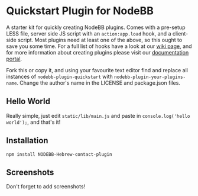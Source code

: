 # Quickstart Plugin for NodeBB

A starter kit for quickly creating NodeBB plugins. Comes with a pre-setup LESS file, server side JS script with an `action:app.load` hook, and a client-side script. Most plugins need at least one of the above, so this ought to save you some time. For a full list of hooks have a look at our [wiki page](https://github.com/NodeBB/NodeBB/wiki/Hooks), and for more information about creating plugins please visit our [documentation portal](https://docs.nodebb.org/).

Fork this or copy it, and using your favourite text editor find and replace all instances of `nodebb-plugin-quickstart` with `nodebb-plugin-your-plugins-name`. Change the author's name in the LICENSE and package.json files.

## Hello World

Really simple, just edit `static/lib/main.js` and paste in `console.log('hello world');`, and that's it!

## Installation

    npm install NODEBB-Hebrew-contact-plugin

## Screenshots

Don't forget to add screenshots!
